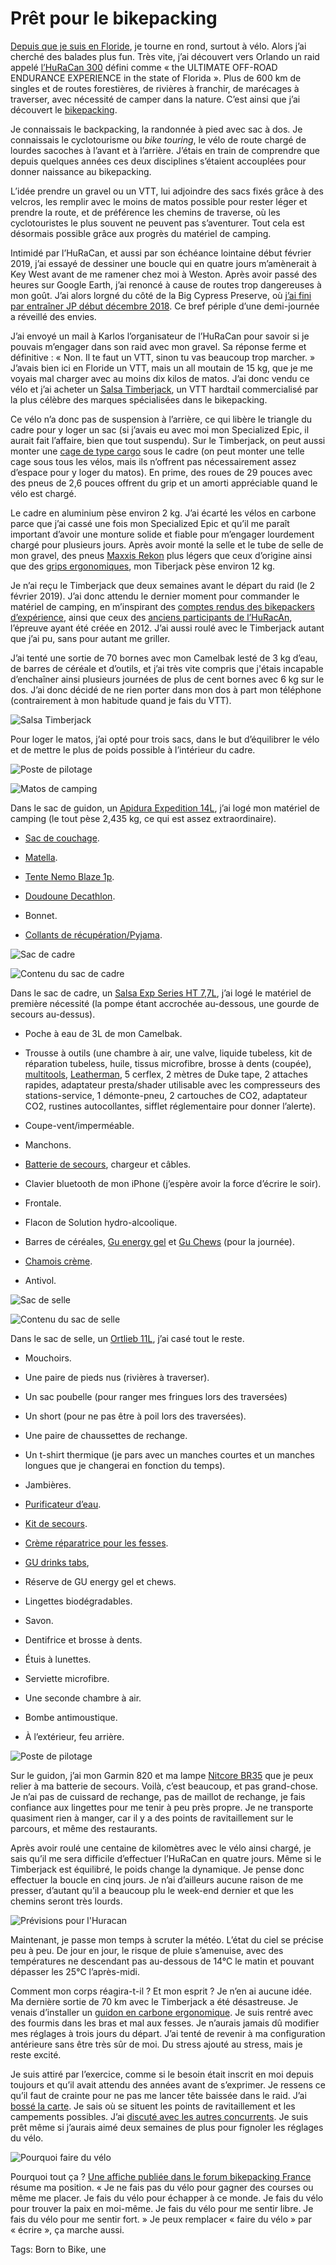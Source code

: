 # Prêt pour le bikepacking

[Depuis que je suis en Floride](https://tcrouzet.com/2018/09/02/carnet-de-route-aout-2018/), je tourne en rond, surtout à vélo. Alors j’ai cherché des balades plus fun. Très vite, j’ai découvert vers Orlando un raid appelé [l’HuRaCan 300](https://www.singletracksamurai.com/huracan-300/) défini comme « the ULTIMATE OFF-ROAD ENDURANCE EXPERIENCE in the state of Florida ». Plus de 600 km de singles et de routes forestières, de rivières à franchir, de marécages à traverser, avec nécessité de camper dans la nature. C’est ainsi que j’ai découvert le [bikepacking](http://www.bikepacking.com/).<span id="more-50711"></span>

Je connaissais le backpacking, la randonnée à pied avec sac à dos. Je connaissais le cyclotourisme ou *bike touring*, le vélo de route chargé de lourdes sacoches à l’avant et à l’arrière. J’étais en train de comprendre que depuis quelques années ces deux disciplines s’étaient accouplées pour donner naissance au bikepacking.

L’idée prendre un gravel ou un VTT, lui adjoindre des sacs fixés grâce à des velcros, les remplir avec le moins de matos possible pour rester léger et prendre la route, et de préférence les chemins de traverse, où les cyclotouristes le plus souvent ne peuvent pas s’aventurer. Tout cela est désormais possible grâce aux progrès du matériel de camping.

Intimidé par l’HuRaCan, et aussi par son échéance lointaine début février 2019, j’ai essayé de dessiner une boucle qui en quatre jours m’amènerait à Key West avant de me ramener chez moi à Weston. Après avoir passé des heures sur Google Earth, j’ai renoncé à cause de routes trop dangereuses à mon goût. J’ai alors lorgné du côté de la Big Cypress Preserve, où [j’ai fini par entraîner JP début décembre 2018](https://tcrouzet.com/2018/12/17/lesprit-freerider/). Ce bref périple d’une demi-journée a réveillé des envies.

J’ai envoyé un mail à Karlos l’organisateur de l’HuRaCan pour savoir si je pouvais m’engager dans son raid avec mon gravel. Sa réponse ferme et définitive : « Non. Il te faut un VTT, sinon tu vas beaucoup trop marcher. » J’avais bien ici en Floride un VTT, mais un all moutain de 15 kg, que je me voyais mal charger avec au moins dix kilos de matos. J’ai donc vendu ce vélo et j’ai acheter un [Salsa Timberjack](https://salsacycles.com/bikes/timberjack/2019_timberjack_nx_eagle_29), un VTT hardtail commercialisé par la plus célèbre des marques spécialisées dans le bikepacking.

Ce vélo n’a donc pas de suspension à l’arrière, ce qui libère le triangle du cadre pour y loger un sac (si j’avais eu avec moi mon Specialized Epic, il aurait fait l’affaire, bien que tout suspendu). Sur le Timberjack, on peut aussi monter une [cage de type cargo](https://salsacycles.com/components/category/racks/anything_cage_hd) sous le cadre (on peut monter une telle cage sous tous les vélos, mais ils n’offrent pas nécessairement assez d’espace pour y loger du matos). En prime, des roues de 29 pouces avec des pneus de 2,6 pouces offrent du grip et un amorti appréciable quand le vélo est chargé.

Le cadre en aluminium pèse environ 2 kg. J’ai écarté les vélos en carbone parce que j’ai cassé une fois mon Specialized Epic et qu’il me paraît important d’avoir une monture solide et fiable pour m’engager lourdement chargé pour plusieurs jours. Après avoir monté la selle et le tube de selle de mon gravel, des pneus [Maxxis Rekon](https://www.maxxis.com/catalog/tire-559-140-rekon) plus légers que ceux d’origine ainsi que des [grips ergonomiques](http://www.ergon-bike.com/en/product.html?a=griffe#gptouring-42410031), mon Tiberjack pèse environ 12 kg.

Je n’ai reçu le Timberjack que deux semaines avant le départ du raid (le 2 février 2019). J’ai donc attendu le dernier moment pour commander le matériel de camping, en m’inspirant des [comptes rendus des bikepackers d’expérience](https://www.facebook.com/groups/1396341304006680/), ainsi que ceux des [anciens participants de l’HuRacAn](https://www.singletracks.com/blog/mtb-gear/how-do-you-pack-for-an-epic-340-mile-bikepacking-route/), l’épreuve ayant été créée en 2012. J’ai aussi roulé avec le Timberjack autant que j’ai pu, sans pour autant me griller.

J’ai tenté une sortie de 70 bornes avec mon Camelbak lesté de 3 kg d’eau, de barres de céréale et d’outils, et j’ai très vite compris que j'étais incapable d’enchaîner ainsi plusieurs journées de plus de cent bornes avec 6 kg sur le dos. J’ai donc décidé de ne rien porter dans mon dos à part mon téléphone (contrairement à mon habitude quand je fais du VTT).

![Salsa Timberjack](https://tcrouzet.comhttps://tcrouzet.com/images_tc/2019/01/IMG_2945-600x450.jpg)

Pour loger le matos, j’ai opté pour trois sacs, dans le but d’équilibrer le vélo et de mettre le plus de poids possible à l’intérieur du cadre.

![Poste de pilotage](https://tcrouzet.comhttps://tcrouzet.com/images_tc/2019/01/P1080514-600x450.jpg)

![Matos de camping](https://tcrouzet.comhttps://tcrouzet.com/images_tc/2019/01/P1080530-600x450.jpg)

Dans le sac de guidon, un [Apidura Expedition 14L](https://www.apidura.com/shop/expedition-handlebar-pack/), j’ai logé mon matériel de camping (le tout pèse 2,435 kg, ce qui est assez extraordinaire).

- [Sac de couchage](http://www.westernmountaineering.com/sleeping-bags/extremelite-series/nanolite-top-quilt/).

- [Matella](https://www.thermarest.com/mattresses/neoair-xlite).

- [Tente Nemo Blaze 1p](https://www.youtube.com/watch?v=hTTfSpHlo-M).

- [Doudoune Decathlon](https://www.decathlon.fr/gilet-trek500-h-marine-id_8397299.html).

- Bonnet.

- [Collants de récupération/Pyjama](https://www.2xu.com/us/p/refresh-recovery-compression-tights/MA4419b.html?dwvar_MA4419b_color=BLACK_NERO#start=1).

![Sac de cadre](https://tcrouzet.comhttps://tcrouzet.com/images_tc/2019/01/P1080518-600x450.jpg)

![Contenu du sac de cadre](https://tcrouzet.comhttps://tcrouzet.com/images_tc/2019/01/P1080537-600x450.jpg)

Dans le sac de cadre, un [Salsa Exp Series HT 7,7L](https://salsacycles.com/components/category/bags_frame_packs/exp_series_ht_framepacks), j’ai logé le matériel de première nécessité (la pompe étant accrochée au-dessous, une gourde de secours au-dessus).

- Poche à eau de 3L de mon Camelbak.

- Trousse à outils (une chambre à air, une valve, liquide tubeless, kit de réparation tubeless, huile, tissus microfibre, brosse à dents (coupée), [multitools](https://www.topeak.com/global/en/products/mini-tools/340-mini-20-pro), [Leatherman](https://www.leatherman.com/squirt-ps4-22.html?dwvar_22_color=11&cgid=multi-tools#start=1), 5 cerflex, 2 mètres de Duke tape, 2 attaches rapides, adaptateur presta/shader utilisable avec les compresseurs des stations-service, 1 démonte-pneu, 2 cartouches de CO2, adaptateur CO2, rustines autocollantes, sifflet réglementaire pour donner l’alerte).

- Coupe-vent/imperméable.

- Manchons.

- [Batterie de secours](https://www.anker.com/products/variant/powercore-20100/A1271012), chargeur et câbles.

- Clavier bluetooth de mon iPhone (j’espère avoir la force d’écrire le soir).

- Frontale.

- Flacon de Solution hydro-alcoolique.

- Barres de céréales, [Gu energy gel](https://shop.guenergy.com/products/roctane-energy-gel?variant=8445372792883&_ga=2.65573990.917866616.1548781439-1182131596.1547689723) et [Gu Chews](https://shop.guenergy.com/products/energy-chews-for-runners-cyclists-triathletes?_ga=2.141426801.278263009.1548712630-101406505.1548712630&variant=28401459661) (pour la journée).

- [Chamois crème](https://www.assos.com/chamois-creme-boxf-20).

- Antivol.

![Sac de selle](https://tcrouzet.comhttps://tcrouzet.com/images_tc/2019/01/P1080517-600x450.jpg)

![Contenu du sac de selle](https://tcrouzet.comhttps://tcrouzet.com/images_tc/2019/01/P1080542-600x450.jpg)

Dans le sac de selle, un [Ortlieb 11L](https://www.ortlieb.com/us/seatpack), j’ai casé tout le reste.

- Mouchoirs.

- Une paire de pieds nus (rivières à traverser).

- Un sac poubelle (pour ranger mes fringues lors des traversées)

- Un short (pour ne pas être à poil lors des traversées).

- Une paire de chaussettes de rechange.

- Un t-shirt thermique (je pars avec un manches courtes et un manches longues que je changerai en fonction du temps).

- Jambières.

- [Purificateur d’eau](https://sawyer.com/water-filtration/).

- [Kit de secours](https://www.amazon.com/gp/product/B00DV4H45Q/).

- [Crème réparatrice pour les fesses](https://www.assos.com/skin-repair-gel?quantity=1&g=W).

- [GU drinks tabs](https://shop.guenergy.com/products/hydration-drink-tabs?variant=11432979265),

- Réserve de GU energy gel et chews.

- Lingettes biodégradables.

- Savon.

- Dentifrice et brosse à dents.

- Étuis à lunettes.

- Serviette microfibre.

- Une seconde chambre à air.

- Bombe antimoustique.

- À l’extérieur, feu arrière.

![Poste de pilotage](https://tcrouzet.comhttps://tcrouzet.com/images_tc/2019/01/P1080511-600x450.jpg)

Sur le guidon, j’ai mon Garmin 820 et ma lampe [Nitcore BR35](https://flashlight.nitecore.com/product/br35) que je peux relier à ma batterie de secours. Voilà, c’est beaucoup, et pas grand-chose. Je n’ai pas de cuissard de rechange, pas de maillot de rechange, je fais confiance aux lingettes pour me tenir à peu près propre. Je ne transporte quasiment rien à manger, car il y a des points de ravitaillement sur le parcours, et même des restaurants.

Après avoir roulé une centaine de kilomètres avec le vélo ainsi chargé, je sais qu’il me sera difficile d’effectuer l’HuRaCan en quatre jours. Même si le Timberjack est équilibré, le poids change la dynamique. Je pense donc effectuer la boucle en cinq jours. Je n’ai d’ailleurs aucune raison de me presser, d’autant qu’il a beaucoup plu le week-end dernier et que les chemins seront très lourds.

![Prévisions pour l'Huracan](https://tcrouzet.comhttps://tcrouzet.com/images_tc/2019/01/meteoH-600x231.png)

Maintenant, je passe mon temps à scruter la météo. L’état du ciel se précise peu à peu. De jour en jour, le risque de pluie s’amenuise, avec des températures ne descendant pas au-dessous de 14°C le matin et pouvant dépasser les 25°C l’après-midi.

Comment mon corps réagira-t-il ? Et mon esprit ? Je n’en ai aucune idée. Ma dernière sortie de 70 km avec le Timberjack a été désastreuse. Je venais d’installer un [guidon en carbone ergonomique](https://sqlab-usa.com/products/3ox-16-degree-carbon-mtb-handlebar?variant=41726033612). Je suis rentré avec des fourmis dans les bras et mal aux fesses. Je n’aurais jamais dû modifier mes réglages à trois jours du départ. J’ai tenté de revenir à ma configuration antérieure sans être très sûr de moi. Du stress ajouté au stress, mais je reste excité.

Je suis attiré par l’exercice, comme si le besoin était inscrit en moi depuis toujours et qu’il avait attendu des années avant de s’exprimer. Je ressens ce qu’il faut de crainte pour ne pas me lancer tête baissée dans le raid. J’ai [bossé la carte](https://drive.google.com/open?id=1_Up-vkTOf9FQricNRjAjMikkZLh_bEkt&usp=sharing). Je sais où se situent les points de ravitaillement et les campements possibles. J’ai [discuté avec les autres concurrents](https://www.facebook.com/groups/655069387938777/). Je suis prêt même si j’aurais aimé deux semaines de plus pour fignoler les réglages du vélo.

![Pourquoi faire du vélo](https://tcrouzet.comhttps://tcrouzet.com/images_tc/2019/01/rideto-1-387x450.jpg)

Pourquoi tout ça ? [Une affiche publiée dans le forum bikepacking France](https://www.facebook.com/groups/1396341304006680/permalink/1956994644608007/) résume ma position. « Je ne fais pas du vélo pour gagner des courses ou même me placer. Je fais du vélo pour échapper à ce monde. Je fais du vélo pour trouver la paix en moi-même. Je fais du vélo pour me sentir libre. Je fais du vélo pour me sentir fort. » Je peux remplacer « faire du vélo » par « écrire », ça marche aussi.

Tags: Born to Bike, une
